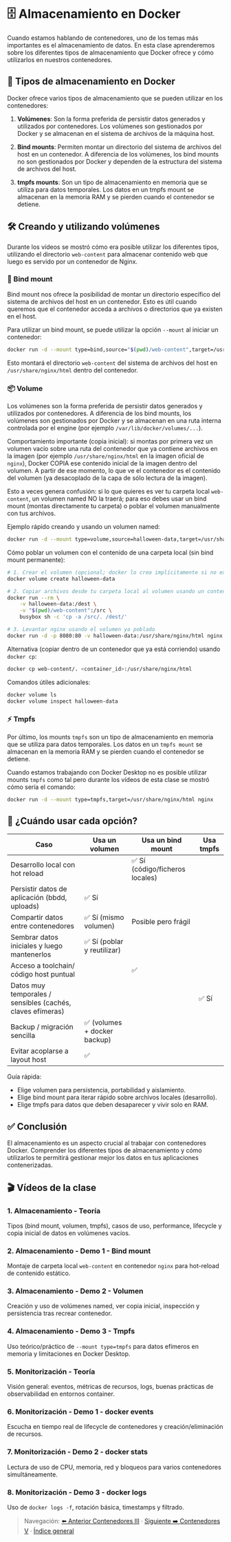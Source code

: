 # 🗄️ Almacenamiento en Docker

Cuando estamos hablando de contenedores, uno de los temas más importantes es el almacenamiento de datos. En esta clase aprenderemos sobre los diferentes tipos de almacenamiento que Docker ofrece y cómo utilizarlos en nuestros contenedores.

## 📂 Tipos de almacenamiento en Docker

Docker ofrece varios tipos de almacenamiento que se pueden utilizar en los contenedores:

1. **Volúmenes**: Son la forma preferida de persistir datos generados y utilizados por contenedores. Los volúmenes son gestionados por Docker y se almacenan en el sistema de archivos de la máquina host.

2. **Bind mounts**: Permiten montar un directorio del sistema de archivos del host en un contenedor. A diferencia de los volúmenes, los bind mounts no son gestionados por Docker y dependen de la estructura del sistema de archivos del host.

3. **tmpfs mounts**: Son un tipo de almacenamiento en memoria que se utiliza para datos temporales. Los datos en un tmpfs mount se almacenan en la memoria RAM y se pierden cuando el contenedor se detiene.

## 🛠️ Creando y utilizando volúmenes

Durante los vídeos se mostró cómo era posible utilizar los diferentes tipos, utilizando el directorio `web-content` para almacenar contenido web que luego es servido por un contenedor de Nginx.

### 🔗 Bind mount

Bind mount nos ofrece la posibilidad de montar un directorio específico del sistema de archivos del host en un contenedor. Esto es útil cuando queremos que el contenedor acceda a archivos o directorios que ya existen en el host.

Para utilizar un bind mount, se puede utilizar la opción `--mount` al iniciar un contenedor:

```bash
docker run -d --mount type=bind,source="$(pwd)/web-content",target=/usr/share/nginx/html nginx
```

Esto montará el directorio `web-content` del sistema de archivos del host en `/usr/share/nginx/html` dentro del contenedor.

### 📦 Volume

Los volúmenes son la forma preferida de persistir datos generados y utilizados por contenedores. A diferencia de los bind mounts, los volúmenes son gestionados por Docker y se almacenan en una ruta interna controlada por el engine (por ejemplo `/var/lib/docker/volumes/...`).

Comportamiento importante (copia inicial): si montas por primera vez un volumen vacío sobre una ruta del contenedor que ya contiene archivos en la imagen (por ejemplo `/usr/share/nginx/html` en la imagen oficial de `nginx`), Docker COPIA ese contenido inicial de la imagen dentro del volumen. A partir de ese momento, lo que ve el contenedor es el contenido del volumen (ya desacoplado de la capa de sólo lectura de la imagen).

Esto a veces genera confusión: si lo que quieres es ver tu carpeta local `web-content`, un volumen named NO la traerá; para eso debes usar un bind mount (montas directamente tu carpeta) o poblar el volumen manualmente con tus archivos.

Ejemplo rápido creando y usando un volumen named:

```bash
docker run -d --mount type=volume,source=halloween-data,target=/usr/share/nginx/html -p 8080:80 nginx
```

Cómo poblar un volumen con el contenido de una carpeta local (sin bind mount permanente):

```bash
# 1. Crear el volumen (opcional; docker lo crea implícitamente si no existe)
docker volume create halloween-data

# 2. Copiar archivos desde tu carpeta local al volumen usando un contenedor temporal
docker run --rm \
	-v halloween-data:/dest \
	-v "$(pwd)/web-content":/src \
	busybox sh -c 'cp -a /src/. /dest/'

# 3. Levantar nginx usando el volumen ya poblado
docker run -d -p 8080:80 -v halloween-data:/usr/share/nginx/html nginx
```

Alternativa (copiar dentro de un contenedor que ya está corriendo) usando `docker cp`:

```bash
docker cp web-content/. <container_id>:/usr/share/nginx/html
```

Comandos útiles adicionales:

```bash
docker volume ls
docker volume inspect halloween-data
```

### ⚡ Tmpfs

Por último, los mounts `tmpfs` son un tipo de almacenamiento en memoria que se utiliza para datos temporales. Los datos en un `tmpfs mount` se almacenan en la memoria RAM y se pierden cuando el contenedor se detiene.

Cuando estamos trabajando con Docker Desktop no es posible utilizar mounts `tmpfs` como tal pero durante los vídeos de esta clase se mostró cómo sería el comando:

```bash
docker run -d --mount type=tmpfs,target=/usr/share/nginx/html nginx
```

## 🤔 ¿Cuándo usar cada opción?

| Caso | Usa un volumen | Usa un bind mount | Usa tmpfs |
|------|----------------|-------------------|-----------|
| Desarrollo local con hot reload |  | ✅ Sí (código/ficheros locales) |  |
| Persistir datos de aplicación (bbdd, uploads) | ✅ Sí |  |  |
| Compartir datos entre contenedores | ✅ Sí (mismo volumen) | Posible pero frágil |  |
| Sembrar datos iniciales y luego mantenerlos | ✅ Sí (poblar y reutilizar) |  |  |
| Acceso a toolchain/ código host puntual |  | ✅ |  |
| Datos muy temporales / sensibles (cachés, claves efímeras) |  |  | ✅ Sí |
| Backup / migración sencilla | ✅ (volumes + docker backup) |  |  |
| Evitar acoplarse a layout host | ✅ |  |  |

Guía rápida:
- Elige volumen para persistencia, portabilidad y aislamiento.
- Elige bind mount para iterar rápido sobre archivos locales (desarrollo).
- Elige tmpfs para datos que deben desaparecer y vivir solo en RAM.

## ✅ Conclusión

El almacenamiento es un aspecto crucial al trabajar con contenedores Docker. Comprender los diferentes tipos de almacenamiento y cómo utilizarlos te permitirá gestionar mejor los datos en tus aplicaciones contenerizadas.

## 🎬 Vídeos de la clase <a id="videos"></a>

### 1. Almacenamiento - Teoría
Tipos (bind mount, volumen, tmpfs), casos de uso, performance, lifecycle y copia inicial de datos en volúmenes vacíos.

### 2. Almacenamiento - Demo 1 - Bind mount
Montaje de carpeta local `web-content` en contenedor `nginx` para hot-reload de contenido estático.

### 3. Almacenamiento - Demo 2 - Volumen
Creación y uso de volúmenes named, ver copia inicial, inspección y persistencia tras recrear contenedor.

### 4. Almacenamiento - Demo 3 - Tmpfs
Uso teórico/práctico de `--mount type=tmpfs` para datos efímeros en memoria y limitaciones en Docker Desktop.

### 5. Monitorización - Teoría
Visión general: eventos, métricas de recursos, logs, buenas prácticas de observabilidad en entornos container.

### 6. Monitorización - Demo 1 - docker events
Escucha en tiempo real de lifecycle de contenedores y creación/eliminación de recursos.

### 7. Monitorización - Demo 2 - docker stats
Lectura de uso de CPU, memoria, red y bloqueos para varios contenedores simultáneamente.

### 8. Monitorización - Demo 3 - docker logs
Uso de `docker logs -f`, rotación básica, timestamps y filtrado.

> Navegación: [⬅️ Anterior Contenedores III](../contenedores-iii/README.md#videos) · [Siguiente ➡️ Contenedores V](../contenedores-v/README.md#videos) · [Índice general](../README.md#videos-index)
